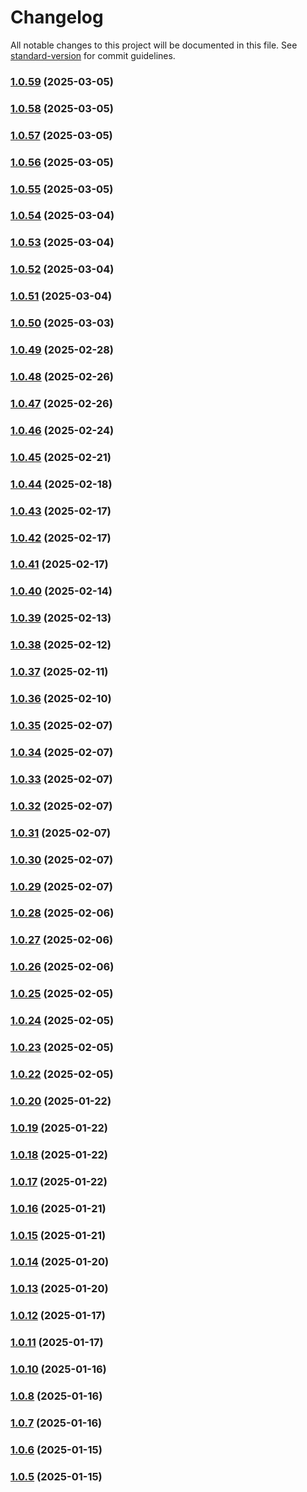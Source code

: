 # Changelog

All notable changes to this project will be documented in this file. See [standard-version](https://github.com/conventional-changelog/standard-version) for commit guidelines.

### [1.0.59](https://github.com/huxinhai/musical-giggle/compare/v1.0.58...v1.0.59) (2025-03-05)

### [1.0.58](https://github.com/huxinhai/musical-giggle/compare/v1.0.57...v1.0.58) (2025-03-05)

### [1.0.57](https://github.com/huxinhai/musical-giggle/compare/v1.0.56...v1.0.57) (2025-03-05)

### [1.0.56](https://github.com/huxinhai/musical-giggle/compare/v1.0.55...v1.0.56) (2025-03-05)

### [1.0.55](https://github.com/huxinhai/musical-giggle/compare/v1.0.54...v1.0.55) (2025-03-05)

### [1.0.54](https://github.com/huxinhai/musical-giggle/compare/v1.0.53...v1.0.54) (2025-03-04)

### [1.0.53](https://github.com/huxinhai/musical-giggle/compare/v1.0.52...v1.0.53) (2025-03-04)

### [1.0.52](https://github.com/huxinhai/musical-giggle/compare/v1.0.51...v1.0.52) (2025-03-04)

### [1.0.51](https://github.com/huxinhai/musical-giggle/compare/v1.0.50...v1.0.51) (2025-03-04)

### [1.0.50](https://github.com/huxinhai/musical-giggle/compare/v1.0.49...v1.0.50) (2025-03-03)

### [1.0.49](https://github.com/huxinhai/musical-giggle/compare/v1.0.48...v1.0.49) (2025-02-28)

### [1.0.48](https://github.com/huxinhai/musical-giggle/compare/v1.0.47...v1.0.48) (2025-02-26)

### [1.0.47](https://github.com/huxinhai/musical-giggle/compare/v1.0.46...v1.0.47) (2025-02-26)

### [1.0.46](https://github.com/huxinhai/musical-giggle/compare/v1.0.45...v1.0.46) (2025-02-24)

### [1.0.45](https://github.com/huxinhai/musical-giggle/compare/v1.0.44...v1.0.45) (2025-02-21)

### [1.0.44](https://github.com/huxinhai/musical-giggle/compare/v1.0.43...v1.0.44) (2025-02-18)

### [1.0.43](https://github.com/huxinhai/musical-giggle/compare/v1.0.42...v1.0.43) (2025-02-17)

### [1.0.42](https://github.com/huxinhai/musical-giggle/compare/v1.0.41...v1.0.42) (2025-02-17)

### [1.0.41](https://github.com/huxinhai/musical-giggle/compare/v1.0.40...v1.0.41) (2025-02-17)

### [1.0.40](https://github.com/huxinhai/musical-giggle/compare/v1.0.39...v1.0.40) (2025-02-14)

### [1.0.39](https://github.com/huxinhai/musical-giggle/compare/v1.0.38...v1.0.39) (2025-02-13)

### [1.0.38](https://github.com/huxinhai/musical-giggle/compare/v1.0.37...v1.0.38) (2025-02-12)

### [1.0.37](https://github.com/huxinhai/musical-giggle/compare/v1.0.36...v1.0.37) (2025-02-11)

### [1.0.36](https://github.com/huxinhai/musical-giggle/compare/v1.0.35...v1.0.36) (2025-02-10)

### [1.0.35](https://github.com/huxinhai/musical-giggle/compare/v1.0.34...v1.0.35) (2025-02-07)

### [1.0.34](https://github.com/huxinhai/musical-giggle/compare/v1.0.33...v1.0.34) (2025-02-07)

### [1.0.33](https://github.com/huxinhai/musical-giggle/compare/v1.0.32...v1.0.33) (2025-02-07)

### [1.0.32](https://github.com/huxinhai/musical-giggle/compare/v1.0.31...v1.0.32) (2025-02-07)

### [1.0.31](https://github.com/huxinhai/musical-giggle/compare/v1.0.29...v1.0.31) (2025-02-07)

### [1.0.30](https://github.com/huxinhai/musical-giggle/compare/v1.0.29...v1.0.30) (2025-02-07)

### [1.0.29](https://github.com/huxinhai/musical-giggle/compare/v1.0.28...v1.0.29) (2025-02-07)

### [1.0.28](https://github.com/huxinhai/musical-giggle/compare/v1.0.27...v1.0.28) (2025-02-06)

### [1.0.27](https://github.com/huxinhai/musical-giggle/compare/v1.0.26...v1.0.27) (2025-02-06)

### [1.0.26](https://github.com/huxinhai/musical-giggle/compare/v1.0.25...v1.0.26) (2025-02-06)

### [1.0.25](https://github.com/huxinhai/musical-giggle/compare/v1.0.24...v1.0.25) (2025-02-05)

### [1.0.24](https://github.com/huxinhai/musical-giggle/compare/v1.0.23...v1.0.24) (2025-02-05)

### [1.0.23](https://github.com/huxinhai/musical-giggle/compare/v1.0.22...v1.0.23) (2025-02-05)

### [1.0.22](https://github.com/huxinhai/musical-giggle/compare/v1.0.21...v1.0.22) (2025-02-05)

### [1.0.20](https://github.com/huxinhai/musical-giggle/compare/v1.0.19...v1.0.20) (2025-01-22)

### [1.0.19](https://github.com/huxinhai/musical-giggle/compare/v1.0.18...v1.0.19) (2025-01-22)

### [1.0.18](https://github.com/huxinhai/musical-giggle/compare/v1.0.17...v1.0.18) (2025-01-22)

### [1.0.17](https://github.com/huxinhai/musical-giggle/compare/v1.0.16...v1.0.17) (2025-01-22)

### [1.0.16](https://github.com/huxinhai/musical-giggle/compare/v1.0.15...v1.0.16) (2025-01-21)

### [1.0.15](https://github.com/huxinhai/musical-giggle/compare/v1.0.14...v1.0.15) (2025-01-21)

### [1.0.14](https://github.com/huxinhai/musical-giggle/compare/v1.0.13...v1.0.14) (2025-01-20)

### [1.0.13](https://github.com/huxinhai/musical-giggle/compare/v1.0.12...v1.0.13) (2025-01-20)

### [1.0.12](https://github.com/huxinhai/musical-giggle/compare/v1.0.11...v1.0.12) (2025-01-17)

### [1.0.11](https://github.com/huxinhai/musical-giggle/compare/v1.0.10...v1.0.11) (2025-01-17)

### [1.0.10](https://github.com/huxinhai/musical-giggle/compare/v1.0.9...v1.0.10) (2025-01-16)

### [1.0.8](https://github.com/huxinhai/musical-giggle/compare/v1.0.7...v1.0.8) (2025-01-16)

### [1.0.7](https://github.com/huxinhai/musical-giggle/compare/v1.0.6...v1.0.7) (2025-01-16)

### [1.0.6](https://github.com/huxinhai/musical-giggle/compare/v1.0.5...v1.0.6) (2025-01-15)

### [1.0.5](https://github.com/huxinhai/musical-giggle/compare/v1.0.0...v1.0.5) (2025-01-15)
